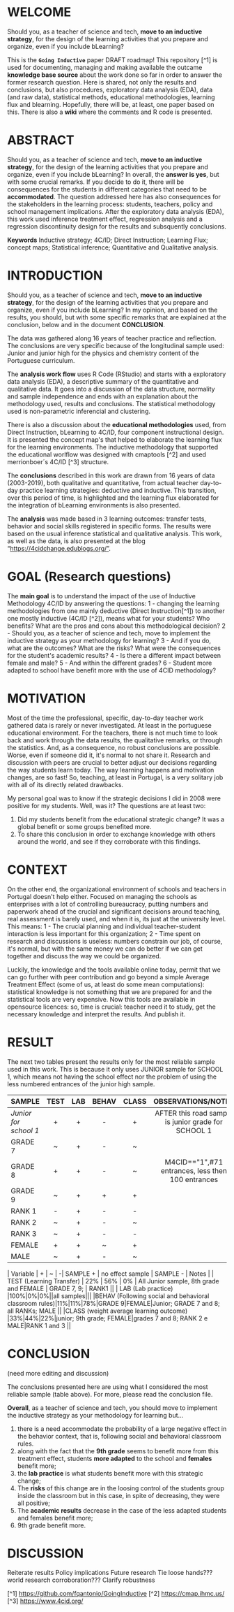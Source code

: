# WELCOME

Should you, as a teacher of science and tech, **move to an inductive strategy**, for the design of the learning activities that you prepare and organize, even if you include bLearning?

This is the **`Going Inductive`** paper DRAFT roadmap! This repository [^1] is used for documenting, managing and making available the outcame **knowledge base source** about the work done so far in order to answer the former research question. Here is shared, not only the results and conclusions, but also procedures, exploratory data analysis (EDA), data (and raw data), statistical methods, educational methodologies, learning flux and blearning. Hopefully, there will be, at least, one paper based on this. There is also a **wiki** where the comments and R code is presented.

# ABSTRACT

Should you, as a teacher of science and tech, **move to an inductive strategy**, for the design of the learning activities that you prepare and organize, even if you include bLearning? In overall, the **answer is yes**, but with some crucial remarks. If you decide to do it, there will be consequences for the students in different categories that need to be **accommodated**. The question addressed here has also consequences for the stakeholders in the learning process: students, teachers, policy and school management implications. After the exploratory data analysis (EDA), this work used inference treatment effect, regression analysis and a regression discontinuity design for the results and subsquently conclusions.

**Keywords**
Inductive strategy; 4C/ID; Direct Instruction; Learning Flux; concept maps; Statistical inference; Quantitative and Qualitative analysis.

# INTRODUCTION

Should you, as a teacher of science and tech, **move to an inductive strategy**, for the design of the learning activities that you prepare and organize, even if you include bLearning? In my opinion, and based on the results, you should, but with some specific remarks that are explained at the conclusion, below and in the document **CONCLUSION**.

The data was gathered along 16 years of teacher practice and reflection. The conclusions are very specific because of the longitudinal sample used: Junior and junior high for the physics and chemistry content of the Portuguese curriculum. 

The **analysis work flow** uses R Code (RStudio) and starts with a exploratory data analysis (EDA), a descriptive summary of the quantitative and qualitative data. It goes into a discussion of the data structure, normality and sample independence and ends with an explanation about the methodology used, results and conclusions. The statistical methodology used is non-parametric inferencial and clustering. 

There is also a discussion about the **educational methodologies** used, from Direct Instruction, bLearning to 4C/ID, four component instructional design. It is presented the concept map's that helped to elaborate the learning flux for the learning environments. The inductive methodology that supported the educational worlflow was designed with cmaptools [^2] and used merrionboer´s 4C/ID [^3] structure. 

The **conclusions** described in this work are drawn from 16 years of data (2003-2019), both qualitative and quantitative, from actual teacher day-to-day practice learning strategies: deductive and inductive. This transition, over this period of time, is highlighted and the learning flux elaborated for the integration of bLearning environments is also presented. 

The **analysis** was made based in 3 learning outcomes: transfer tests, behavior and social skills registered in specific forms. The results were based on the usual inference statistical and qualitative analysis. This work, as well as the data, is also presented at the blog “https://4cidchange.edublogs.org/”.

# GOAL (Research questions)

The **main goal** is to understand the impact of the use of Inductive Methodology 4C/ID by answering the questions: 
  1 - changing the learning methodologies from one mainly deductive (Direct Instruction[^1]) to another one mostly inductive (4C/ID [^2]), means what for your students? Who benefits? What are the pros and cons about this methodological decision?
  2 - Should you, as a teacher of science and tech, move to implement the inductive strategy as your methodology for learning? 
  3 - And if you do, what are the outcomes? What are the risks? What were the consequences for the student's academic results? 
  4 - Is there a different impact between female and male? 
  5 - And within the different grades?
  6 - Student more adapted to school have benefit more with the use of 4CID methodology?

# MOTIVATION

Most of the time the professional, specific, day-to-day teacher work gathered data is rarely or never investigated. At least in the portuguese educational environment. For the teachers, there is not much time to look back and work through the data results, the qualitative remarks, or through the statistics. And, as a consequence, no robust conclusions are possible. Worse, even if someone did it, it's normal to not share it. Research and discussion with peers are crucial to better adjust our decisions regarding the way students learn today. The way learning happens and motivation changes, are so fast! So, teaching, at least in Portugal, is a very solitary job with all of its directly related drawbacks.

My personal goal was to know if the strategic decisions I did in 2008 were positive for my students. Well, was it? The questions are at least two: 

1. Did my students benefit from the educational strategic change? It was a global benefit or some groups benefited more.
2. To share this conclusion in order to exchange knowledge with others around the world, and see if they corroborate with this findings.

# CONTEXT

On the other end, the organizational environment of schools and teachers in Portugal doesn't help either. Focused on managing the schools as enterprises with a lot of controlling bureaucracy, putting numbers and paperwork ahead of the crucial and significant decisions around teaching, real assessment is barely used, and when it is, its just at the university level. This means:
  1 - The crucial planning and individual teacher-student interaction is less important for this organization;
  2 - Time spent on research and discussions is useless: numbers constrain our job, of course, it's normal, but with the same money we can do better if we can get together and discuss the way we could be organized.

Luckily, the knowledge and the tools available online today, permit that we can go further with peer contribution and go beyond a simple Average Treatment Effect (some of us, at least do some mean computations): statistical knowledge is not something that we are prepared for and the statistical tools are very expensive. Now this tools are available in opensource licences: so, time is crucial: teacher need it to study, get the necessary knowledge and interpret the results. And publish it.

# RESULT

The next two tables present the results only for the most reliable sample used in this work. This is because it only uses JUNIOR sample for SCHOOL 1, which means not having the school effect nor the problem of using the less numbered entrances of the junior high sample. 

| SAMPLE | TEST | LAB | BEHAV | CLASS | OBSERVATIONS/NOTES |
|:------------|:------------:|:------------:|:------------:|:------------:|:------------:|
| *Junior for school 1*             | \+   | \+  | \-    | \+    | AFTER this road sample is junior grade for SCHOOL 1                                                                        |
| GRADE 7                          | \~   | \+  | \-    | \~    |                                                                        |
| GRADE 8                         | \+   | \+  | \-    | \~    | M4CID=="1",#71 entrances, less then 100 entrances                      |
| GRADE 9                         | \~   | \+  | \+    | \+    |                                                                        |
| RANK 1                          | \-   | \+  | \-    | \-    |                                                                        |
| RANK 2                          | \~   | \+  | \-    | \~    |                                                                        |
| RANK 3                          | \~   | \+  | \-    | \-    |                                                                        |
| FEMALE                          | \+   | \+  | \~    | \+    |                                                                        |
| MALE                            | \~   | \+  | \-    | \~    |              |

| Variable | + | ~ | -| SAMPLE + | no effect sample | SAMPLE - | Notes | 
| TEST (Learning Transfer) | 22% | 56% | 0% | All Junior sample, 8th grade and FEMALE | GRADE 7, 9; | RANK1 ||
| LAB (Lab practice) |100%|0%|0%||all samples|||
|BEHAV (Following social and behavioral classroom rules)|11%|11%|78%|GRADE 9|FEMALE|Junior; GRADE 7 and 8; all RANKs; MALE ||
|CLASS (weight average learning outcome) |33%|44%|22%|junior; 9th grade; FEMALE|grades 7 and 8; RANK 2 e MALE|RANK 1 and 3 ||

# CONCLUSION

(need more editing and discussion)
  
The conclusions presented here are using what I considered the most reliable sample (table above). For more, please read the conclusion file.

**Overall**, as a teacher of science and tech, you should move to implement the inductive strategy as your methodology for learning but... 
  1. there is a need accommodate the probability of a large negative effect in the behavior context, that is, following social and behavioral classroom rules. 
  2. along with the fact that the **9th grade** seems to benefit more from this treatment effect, students **more adapted** to the school and **females** benefit more;
  3. the **lab practice** is what students benefit more with this strategic change;
  4. The **risks** of this change are in the loosing control of the students group inside the classroom but in this case, in spite of decreasing, they were all positive;
  5. The **academic results** decrease in the case of the less adapted students and females benefit more;
  6. 9th grade benefit more.

# DISCUSSION 

Reiterate results
Policy implications
Future research
Tie loose hands???
world research corroboration???
Clarify
robustness

[^1] https://github.com/fqantonio/GoingInductive
[^2] https://cmap.ihmc.us/
[^3] https://www.4cid.org/
